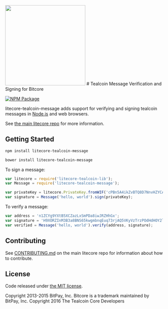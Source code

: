 <img src="http://bitcore.io/images/home-logo.626a6645.png" height=256>
# Tealcoin Message Verification and Signing for Bitcore


[![NPM Package](https://img.shields.io/npm/v/litecore-tealcoin-message.svg?style=flat-square)](https://www.npmjs.org/package/litecore-tealcoin-message)

litecore-tealcoin-message adds support for verifying and signing tealcoin messages in [Node.js](http://nodejs.org/) and web browsers.

See [the main litecore repo](https://github.com/tealcoin-project/litecore-teal) for more information.

## Getting Started

```sh
npm install litecore-tealcoin-message
```

```sh
bower install litecore-tealcoin-message
```

To sign a message:

```javascript
var litecore = require('litecore-tealcoin-lib');
var Message = require('litecore-tealcoin-message');

var privateKey = litecore.PrivateKey.fromWIF('cPBn5A4ikZvBTQ8D7NnvHZYCAxzDZ5Z2TSGW2LkyPiLxqYaJPBW4');
var signature = Message('hello, world').sign(privateKey);
```

To verify a message:

```javascript
var address = 'n1ZCYg9YXtB5XCZazLxSmPDa8iwJRZHhGx';
var signature = 'H9XORZInM3B3a8BNS65kwgmbnqEuq73rjAQ5VKyVzTrzPOdHdHOY2lfoph5auvMgLSr7bh+nEQSG/f2kv9TnsbY=';
var verified = Message('hello, world').verify(address, signature);
```

## Contributing

See [CONTRIBUTING.md](https://github.com/tealcoin-project/litecore/blob/master/CONTRIBUTING.md) on the main litecore repo for information about how to contribute.

## License

Code released under [the MIT license](https://github.com/tealcoin-project/litecore-teal/blob/master/LICENSE).

Copyright 2013-2015 BitPay, Inc. Bitcore is a trademark maintained by BitPay, Inc.
Copyright 2016 The Tealcoin Core Developers

